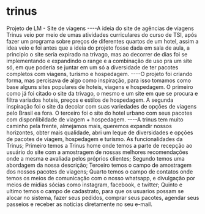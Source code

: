 # trinus
Projeto de LM - Site de viagens
----A ideia do site de agências de viagens Trinus veio por meio de umas atividades curriculares do curso de TSI, após fazer um programa sobre preços de diferentes quartos de um hotel, assim a idea veio e foi antes que a ideia do projeto fosse dada em sala de aula, a principio o site seria expirado na trivago, mas ao decorrer de dias foi se implementando e expandindo o range e a combinação de uso pra um site só, em que poderia se juntar em um só a diversidade  de ter pacotes completos com viagens, turismo e hospedagem.
----O projeto foi criando forma, mas percisava de algo como inspiração, para isso tomamos como base alguns sites populares de hoteis, viagens e hospedagem. O primeiro como já foi citado o site da trivago, o mesmo e um site em que se procura e filtra variados hoteis, preços e estilos de hospedagem. A segunda inspiração  foi o site da decolar com suas variedades de opções de viagens pelo Brasil ea fora. O terceiro foi o site do hotel urbano com seus pacotes com disponlibildade de viagem + hospedagem.
----A trinus tem muito caminho pela frente, almejamos mais, queremos expandir nossos horizontes, obter mais qualidade, abri um leque de diversidades e opções de pacotes de viagem, hospedagem e turismo. As funcionalidades da Trinus; Primeiro temos a Trinus home onde temos a parte de recepção ao usuário do site com a amostragem de nossas melhores recomendações onde a mesma e avaliada pelos próprios clientes; Segundo temos uma abordagem da nossa descrição; Terceiro temos o campo de amostragem dos nossos pacotes de viagens; Quarto temos o campo de contatos onde temos os meios de comunicação com o nosso whatsapp, e divulgação por meios de midias sócias como instagram, facebook, e twitter; Quinto e ultimo temos o campo de cadastrato, para que os usuarios possam se alocar no sistema, fazer seus pedidos, comprar seus pacotes, agendar seus passeios e receber as noticias diretamente no seu e-mail.
